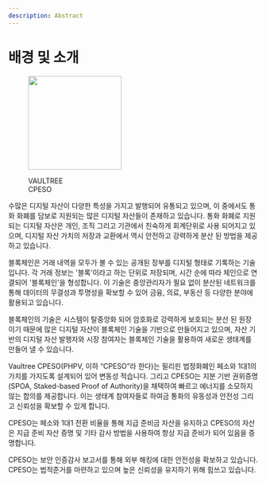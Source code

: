 ```yaml
---
description: Abstract
---
```


# 배경 및 소개

<figure><img src="https://lh7-us.googleusercontent.com/VirTFx3_gvMNk-qrRoRjwFzit741gcY1TszO5tycYXgEBL5Yjbn41FxH6q426paZMkI2aldyXIbNSkDpuIP-nxq87dM03wsYDbvUpA_Gh4PzsgyGo70ptBNuH_-Jn42lzLsTOUTQYB6UYMTfRk_C5_I" alt="" width="188"><figcaption><p>VAULTREE<br>CPESO</p></figcaption></figure>

수많은 디지털 자산이 다양한 특성을 가지고 발행되어 유통되고 있으며, 이 중에서도 통화 화폐를 담보로 지원되는 많은 디지털 자산들이 존재하고 있습니다. 통화 화폐로 지원되는 디지털 자산은 개인, 조직 그리고 기관에서 친숙하게 회계단위로 사용 되어지고 있으며, 디지털 자산 가치의 저장과 교환에서 역시 안전하고 강력하게 분산 된 방법을 제공하고 있습니다.&#x20;

블록체인은 거래 내역을 모두가 볼 수 있는 공개된 장부를 디지털 형태로 기록하는 기술입니다. 각 거래 정보는 '블록'이라고 하는 단위로 저장되며, 시간 순에 따라 체인으로 연결되어 '블록체인'을 형성합니다. 이 기술은 중앙관리자가 필요 없이 분산된 네트워크를 통해 데이터의 무결성과 투명성을 확보할 수 있어 금융, 의료, 부동산 등 다양한 분야에 활용되고 있습니다.

블록체인의 기술은 시스템이 탈중앙화 되어 암호화로 강력하게 보호되는 분산 된 원장 이기 때문에 많은 디지털 자산이 블록체인 기술을 기반으로 만들어지고 있으며, 자산 기반의 디지털 자산 발행자와 시장 참여자는 블록체인 기술을 활용하여 새로운 생태계를 만들어 낼 수 있습니다.

Vaultree CPESO(PHPV, 이하 “CPESO”라 한다)는 필리핀 법정화폐인 페소와 1대1의 가치를 가지도록 설계되어 있어 변동성 적습니다. 그리고 CPESO는 지분 기반 권위증명(SPOA, Staked-based Proof of Authority)을 채택하여 빠르고 에너지를 소모하지 않는 합의를 제공합니다. 이는 생태계 참여자들로 하여금 통화의 유동성과 안전성 그리고 신뢰성을 확보할 수 있게 합니다.

CPESO는 페소와 1대1 전환 비율을 통해 지급 준비금 자산을 유지하고 CPESO의 자산은 지급 준비 자산 증명 및 기타 감사 방법을 사용하여 항상 지급 준비가 되어 있음을 증명합니다.&#x20;

CPESO는 보안 인증감사 보고서를 통해 외부 해킹에 대한 안전성을 확보하고 있습니다. CPESO는 법적준거를 마련하고 있으며 높은 신뢰성을 유지하기 위해 힘쓰고 있습니다.&#x20;
